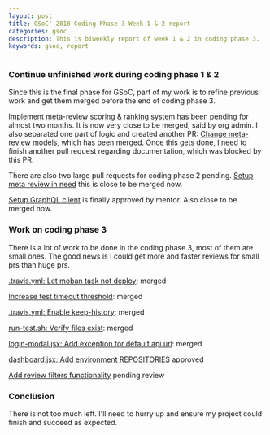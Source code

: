 ```yaml
---
layout: post
title: GSoC' 2018 Coding Phase 3 Week 1 & 2 report
categories: gsoc
description: This is biweekly report of week 1 & 2 in coding phase 3.
keywords: gsoc, report
---
```


### Continue unfinished work during coding phase 1 & 2

Since this is the final phase for GSoC, part of my work is to refine previous work
and get them merged before the end of coding phase 3.

[Implement meta-review scoring & ranking system](https://github.com/coala/community/pull/143)
has been pending for almost two months. It is now very close to be merged, said by
org admin. I also separated one part of logic and created another PR:
[Change meta-review models](https://github.com/coala/community/pull/166),
which has been merged. Once this gets done, I need to finish another pull request
regarding documentation, which was blocked by this PR.

There are also two large pull requests for coding phase 2 pending.
[Setup meta review in need](https://github.com/coala/gh-board/pull/65)
this is close to be merged now.

[Setup GraphQL client](https://github.com/coala/gh-board/pull/67)
is finally approved by mentor. Also close to be merged now.

### Work on coding phase 3

There is a lot of work to be done in the coding phase 3, most of them are small
ones. The good news is I could get more and faster reviews for small prs than
huge prs.

[.travis.yml: Let moban task not deploy](https://github.com/coala/gh-board/pull/77): merged

[Increase test timeout threshold](https://github.com/coala/gh-board/pull/79): merged

[.travis.yml: Enable keep-history](https://github.com/coala/gh-board/pull/73): merged

[run-test.sh: Verify files exist](https://github.com/coala/gh-board/pull/75): merged

[login-modal.jsx: Add exception for default api url](https://github.com/coala/gh-board/pull/80): merged

[dashboard.jsx: Add environment REPOSITORIES](https://github.com/coala/gh-board/pull/81) approved

[Add review filters functionality](https://github.com/coala/gh-board/pull/83) pending review

### Conclusion

There is not too much left. I'll need to hurry up and ensure my project could finish
and succeed as expected.

